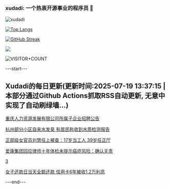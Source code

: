### xudadi: 一个热衷开源事业的程序员 👋

![xudadi](https://github-readme-stats-git-masterorgs-github-readme-stats-team.vercel.app/api?username=xudadi)

[![Top Langs](https://github-readme-stats.vercel.app/api/top-langs/?username=xudadi)](https://github.com/anuraghazra/github-readme-stats)

[![GitHub Streak](https://streak-stats.demolab.com?user=xudadi&locale=zh_Hans)](https://git.io/streak-stats)

![](https://raw.githubusercontent.com/xudadi/xudadi/main/assets/github-contribution-grid-snake.svg)

![VISITOR+COUNT](https://komarev.com/ghpvc/?username=xudadi&label=VISITOR+COUNT)


---start---

## Xudadi的每日更新(更新时间:2025-07-19 13:37:15 | 本部分通过Github Actions抓取RSS自动更新, 无意中实现了自动刷绿墙...)

[重庆人力资源发展有限公司所属子企业招聘公告](https://www.gongkaoleida.com/article/2519719)

[杭州部分小区自来水发臭 有居民称收到水质检测报告](https://m.163.com/news/article/K4PDPVQN051492T3.html)

[正部级女官员刘慧任上被查：17岁当工人 39岁任正厅](https://m.163.com/news/article/K4OQKAFH0530JPVV.html)

[爱康集团回应律师十年体检未提示癌症风险：确认无责](https://m.163.com/news/article/K4PJTF900512B07B.html)

[3](https://m.163.com/touch/news/sub/domestic)

[女子还款日当天全额还款 信用卡6年被收1.2万利息](https://m.163.com/news/article/K4O8AJHB0519C6T9.html)

---end---
